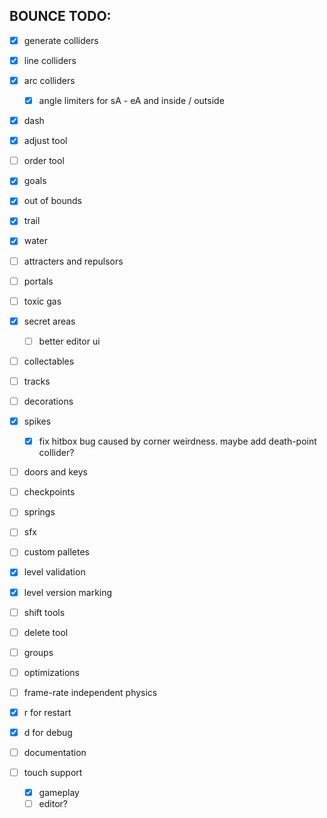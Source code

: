 ## BOUNCE TODO:
 - [x] generate colliders
 - [x] line colliders
 - [x] arc colliders
    - [x] angle limiters for sA - eA and inside / outside
 - [x] dash
 - [x] adjust tool
 - [ ] order tool
 - [x] goals
 - [x] out of bounds
  
 - [x] trail
  
 - [x] water
 - [ ] attracters and repulsors
 - [ ] portals
 - [ ] toxic gas
 
 - [x] secret areas
    - [ ] better editor ui
 - [ ] collectables
 - [ ] tracks
 - [ ] decorations
 - [x] spikes
    - [x] fix hitbox bug caused by corner weirdness. maybe add death-point collider?
 - [ ] doors and keys
 - [ ] checkpoints
 - [ ] springs
  
 - [ ] sfx
 - [ ] custom palletes
 - [x] level validation
 - [x] level version marking
  
 - [ ] shift tools
 - [ ] delete tool
 - [ ] groups
 - [ ] optimizations
 - [ ] frame-rate independent physics
  
 - [x] r for restart
 - [x] d for debug
 - [ ] documentation
  
 - [ ] touch support
    - [x] gameplay
    - [ ] editor?

